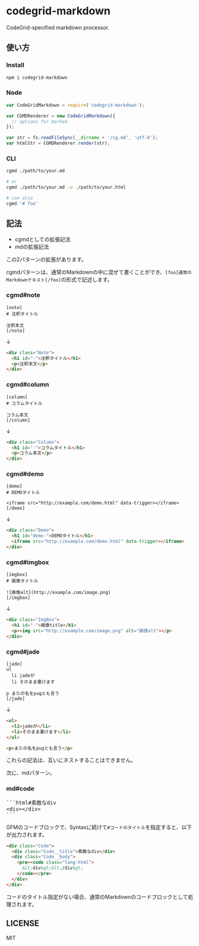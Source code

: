 # codegrid-markdown
CodeGrid-specified markdown processor.

## 使い方
### Install

```sh
npm i codegrid-markdown
```

### Node
```javascript
var CodeGridMarkdown = require('codegrid-markdown');

var CGMDRenderer = new CodeGridMarkdown({
  // options for marked
});

var str = fs.readFileSync(__dirname + '/cg.md', 'utf-8');
var htmlStr = CGMDRenderer.render(str);
```

### CLI
```sh
cgmd ./path/to/your.md

# or
cgmd ./path/to/your.md -o ./path/to/your.html

# can also
cgmd '# foo'
```

## 記法

- cgmdとしての拡張記法
- mdの拡張記法

この2パターンの拡張があります。

cgmdパターンは、通常のMarkdownの中に混ぜて書くことができ、`[foo]通常のMarkdownテキスト[/foo]`の形式で記述します。

### cgmd#note

```
[note]
# 注釈タイトル

注釈本文
[/note]
```

↓

```html
<div class="Note">
  <h1 id="-">注釈タイトル</h1>
  <p>注釈本文</p>
</div>
```

### cgmd#column

```
[column]
# コラムタイトル

コラム本文
[/column]
```

↓

```html
<div class="Column">
  <h1 id="-">コラムタイトル</h1>
  <p>コラム本文</p>
</div>
```

### cgmd#demo

```
[demo]
# DEMOタイトル

<iframe src="http://example.com/demo.html" data-trigger></iframe>
[/demo]
```

↓

```html
<div class="Demo">
  <h1 id="demo-">DEMOタイトル</h1>
  <iframe src="http://example.com/demo.html" data-trigger></iframe>
</div>
```

### cgmd#imgbox

```
[imgbox]
# 画像タイトル

![画像alt](http://example.com/image.png)
[/imgbox]
```

↓

```html
<div class="ImgBox">
  <h1 id="-">画像title</h1>
  <p><img src="http://example.com/image.png" alt="画像alt"></p>
</div>
```

### cgmd#jade

```
[jade]
ul
  li jadeが
  li そのまま書けます

p またの名をpugとも言う
[/jade]
```

↓

```html
<ul>
  <li>jadeが</li>
  <li>そのまま書けます</li>
</ul>

<p>またの名をpugとも言う</p>
```

これらの記法は、互いにネストすることはできません。

次に、mdパターン。

### md#code

<pre>
```html#素敵なdiv
&lt;div&gt;&lt;/div&gt;
```
</pre>

GFMのコードブロックで、Syntaxに続けて`#コードのタイトル`を指定すると、以下が出力されます。

```html
<div class="Code">
  <div class="Code__title">素敵なdiv</div>
  <div class="Code__body">
    <pre><code class="lang-html">
      &lt;div&gt;&lt;/div&gt;
    </code></pre>
  </div>
</div>
```

コードのタイトル指定がない場合、通常のMarkdownのコードブロックとして処理されます。

## LICENSE
MIT
